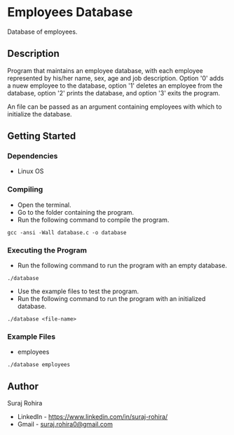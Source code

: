 # Employees Database

Database of employees.

## Description

Program that maintains an employee database, with each employee represented by his/her name, sex, age and job description. Option '0' adds a nuew employee to the database, option '1' deletes an employee from the database, option '2' prints the database, and option '3' exits the program.

An file can be passed as an argument containing employees with which to initialize the database.

## Getting Started

### Dependencies

* Linux OS

### Compiling

* Open the terminal.
* Go to the folder containing the program.
* Run the following command to compile the program.
```
gcc -ansi -Wall database.c -o database
```

### Executing the Program

* Run the following command to run the program with an empty database.
```
./database
```
* Use the example files to test the program.
* Run the following command to run the program with an initialized database.
```
./database <file-name>
```

### Example Files

* employees
```
./database employees
```

## Author

Suraj Rohira
* LinkedIn - https://www.linkedin.com/in/suraj-rohira/
* Gmail - suraj.rohira0@gmail.com
